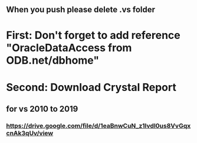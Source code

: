 ## When you push please delete .vs folder

# First: Don't forget to add reference "OracleDataAccess from ODB.net/dbhome"

# Second: Download Crystal Report 
## for vs 2010 to 2019 
### https://drive.google.com/file/d/1eaBnwCuN_z1Ivdl0us8VvGqxcnAk3qUv/view
